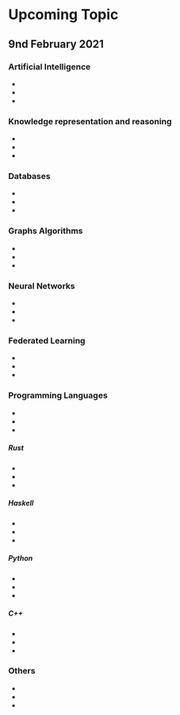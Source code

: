 # Upcoming Topic

## 9nd February 2021

### Artificial Intelligence
- 
- 
- 

### Knowledge representation and reasoning
- 
- 
- 

### Databases
- 
- 
- 

### Graphs Algorithms
- 
- 
- 

### Neural Networks
- 
- 
- 

### Federated Learning
- 
- 
- 

### Programming Languages
- 
- 
- 

##### Rust
- 
- 
- 

##### Haskell
- 
- 
- 

##### Python
- 
- 
- 

##### C++
- 
- 
-

### Others
- 
- 
- 
